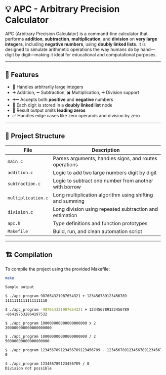 # 💡 APC - Arbitrary Precision Calculator

APC (Arbitrary Precision Calculator) is a command-line calculator that performs **addition**, **subtraction**, **multiplication**, and **division** on **very large integers**, including **negative numbers**, using **doubly linked lists**. It is designed to simulate arithmetic operations the way humans do by hand—digit by digit—making it ideal for educational and computational purposes.

---

## 📂 Features

- 🧮 Handles arbitrarily large integers  
- ➕ Addition, ➖ Subtraction, ✖️ Multiplication, ➗ Division support  
- ➕➖ Accepts both **positive** and **negative** numbers  
- 💾 Each digit is stored in a **doubly linked list** node  
- 🧹 Result output omits **leading zeros**  
- ✅ Handles edge cases like zero operands and division by zero  

---

## 📄 Project Structure

| File               | Description                                               |
|--------------------|-----------------------------------------------------------|
| `main.c`           | Parses arguments, handles signs, and routes operations    |
| `addition.c`       | Logic to add two large numbers digit by digit             |
| `subtraction.c`    | Logic to subtract one number from another with borrow     |
| `multiplication.c` | Long multiplication algorithm using shifting and summing  |
| `division.c`       | Long division using repeated subtraction and estimation   |
| `apc.h`            | Type definitions and function prototypes                  |
| `Makefile`         | Build, run, and clean automation script                   |

---

## 🏗️ Compilation

To compile the project using the provided Makefile:

```bash
make

Sample output

$ ./apc_program 987654321987654321 + 123456789123456789
1111111111111111110

$ ./apc_program -987654321987654321 + 123456789123456789
-864197532864197532

$ ./apc_program 100000000000000000000 x 2
200000000000000000000

$ ./apc_program 100000000000000000000 / 2
50000000000000000000

$ ./apc_program 123456789123456789123456789 - 123456789123456789123456789
0

$ ./apc_program 123456789123456789 / 0
Division not possible

